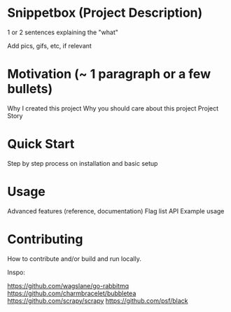 # Snippetbox (Project Description)

1 or 2 sentences explaining the "what"

Add pics, gifs, etc, if relevant

# Motivation (~ 1 paragraph or a few bullets)

Why I created this project
Why you should care about this project
Project Story 

# Quick Start

Step by step process on installation and basic setup

# Usage

Advanced features (reference, documentation)
Flag list
API
Example usage

# Contributing

How to contribute and/or build and run locally.

Inspo:

https://github.com/wagslane/go-rabbitmq
https://github.com/charmbracelet/bubbletea
https://github.com/scrapy/scrapy
https://github.com/psf/black
